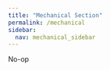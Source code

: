 ```yaml
---
title: "Mechanical Section"
permalink: /mechanical
sidebar:
  nav: mechanical_sidebar
---
```


No-op
